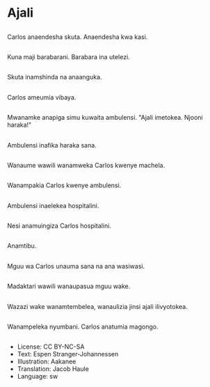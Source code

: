 # Ajali

##
Carlos anaendesha skuta. Anaendesha kwa kasi.

##
Kuna maji barabarani. Barabara ina utelezi.

##
Skuta inamshinda na anaanguka.

##
Carlos ameumia vibaya.

##
Mwanamke anapiga simu kuwaita ambulensi. "Ajali imetokea. Njooni haraka!"

##
Ambulensi inafika haraka sana.

##
Wanaume wawili wanamweka Carlos kwenye machela.

##
Wanampakia Carlos kwenye ambulensi.

##
Ambulensi inaelekea hospitalini.

##
Nesi anamuingiza Carlos hospitalini.

##
Anamtibu.

##
Mguu wa Carlos unauma sana na ana wasiwasi.

##
Madaktari wawili wanaupasua mguu wake.

##
Wazazi wake wanamtembelea, wanaulizia jinsi ajali ilivyotokea.

##
Wanampeleka nyumbani. Carlos anatumia magongo.

##
* License: CC BY-NC-SA
* Text: Espen Stranger-Johannessen
* Illustration: Aakanee
* Translation: Jacob Haule
* Language: sw
